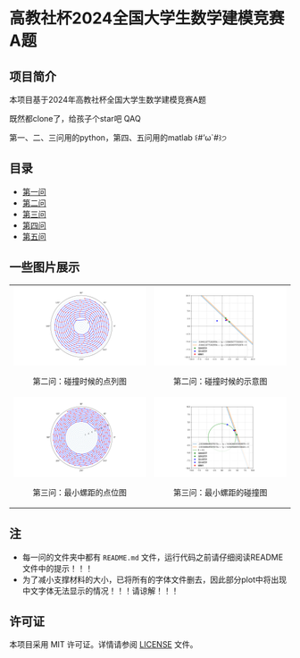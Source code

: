 # 高教社杯2024全国大学生数学建模竞赛A题

## 项目简介

本项目基于2024年高教社杯全国大学生数学建模竞赛A题

既然都clone了，给孩子个star吧 QAQ

第一、二、三问用的python，第四、五问用的matlab ꒰#’ω`#꒱੭

## 目录

- [第一问](./第一问)
- [第二问](./第二问)
- [第三问](./第三问)
- [第四问](./第四问)
- [第五问](./第五问)

## 一些图片展示

<table width="100%">
  <tr>
    <td style="text-align: center; width: 50%;">
      <img src="./pics/碰撞时候的点列图.png" alt="碰撞时候的点列图" style="width: 100%;">
      <p>第二问：碰撞时候的点列图</p>
    </td>
    <td style="text-align: center; width: 50%;">
      <img src="./pics/碰撞时候的示意图.png" alt="碰撞时候的示意图" style="width: 100%;">
      <p>第二问：碰撞时候的示意图</p>
    </td>
  </tr>
  <tr>
    <td style="text-align: center; width: 50%;">
      <img src="./pics/最小螺距的点位图.png" alt="最小螺距的点位图" style="width: 100%;">
      <p>第三问：最小螺距的点位图</p>
    </td>
    <td style="text-align: center; width: 50%;">
      <img src="./pics/最小螺距的碰撞图.png" alt="最小螺距的碰撞图" style="width: 100%;">
      <p>第三问：最小螺距的碰撞图</p>
    </td>
  </tr>
</table>


## 注
- 每一问的文件夹中都有 `README.md` 文件，运行代码之前请仔细阅读README文件中的提示！！！
- 为了减小支撑材料的大小，已将所有的字体文件删去，因此部分plot中将出现中文字体无法显示的情况！！！请谅解！！！

## 许可证
本项目采用 MIT 许可证。详情请参阅 [LICENSE](./LICENSE) 文件。
